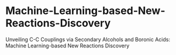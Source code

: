 # Machine-Learning-based-New-Reactions-Discovery
Unveiling C-C Couplings via Secondary Alcohols and Boronic Acids: Machine Learning-based New Reactions Discovery
